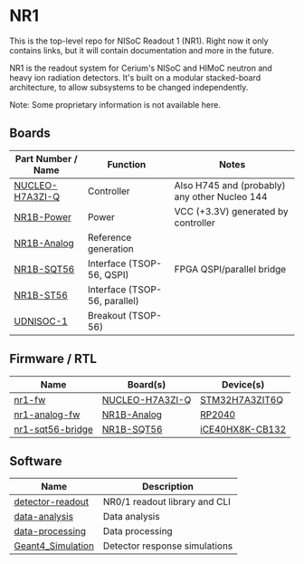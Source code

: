 # NR1
This is the top-level repo for NISoC Readout 1 (NR1). Right now it only contains links, but it will contain documentation and more in the future.

NR1 is the readout system for Cerium's NISoC and HIMoC neutron and heavy ion radiation detectors. It's built on a modular stacked-board architecture, to allow subsystems to be changed independently.

Note: Some proprietary information is not available here.

## Boards
| Part Number / Name              | Function                      | Notes                                         |
|---------------------------------|-------------------------------|-----------------------------------------------|
| [NUCLEO-H7A3ZI-Q][nucleo-h7a3]  | Controller                    | Also H745 and (probably) any other Nucleo 144 |
| [NR1B-Power][nr1b-power]        | Power                         | VCC (+3.3V) generated by controller           |
| [NR1B-Analog][nr1b-analog]      | Reference generation          | |
| [NR1B-SQT56][nr1b-sqt56]        | Interface (TSOP-56, QSPI)     | FPGA QSPI/parallel bridge                     |
| [NR1B-ST56][nr1b-st56]          | Interface (TSOP-56, parallel) | |
| [UDNISOC-1][udnisoc-1]          | Breakout (TSOP-56)            | |

## Firmware / RTL
| Name                                 | Board(s)                       | Device(s)                     |
|--------------------------------------|--------------------------------|-------------------------------|
| [nr1-fw][nr1-fw]                     | [NUCLEO-H7A3ZI-Q][nucleo-h7a3] | [STM32H7A3ZIT6Q][stm32h7a3zi] |
| [nr1-analog-fw][nr1-analog-fw]       | [NR1B-Analog][nr1b-analog]     | [RP2040][rp2040]              |
| [nr1-sqt56-bridge][nr1-sqt56-bridge] | [NR1B-SQT56][nr1b-sqt56]       | [iCE40HX8K-CB132][ice40]      |

## Software
| Name                                 | Description                   |
|--------------------------------------|-------------------------------|
| [detector-readout][detector-readout] | NR0/1 readout library and CLI |
| [data-analysis][data-analysis]       | Data analysis                 |
| [data-processing][data-processing]   | Data processing               |
| [Geant4_Simulation][g4sims]          | Detector response simulations |

[nucleo-h7a3]:      https://www.st.com/en/evaluation-tools/nucleo-h7a3zi-q.html
[nr1b-power]:       https://github.com/Flanagan-Lab-Neutron-Detector/NR1B-Power
[nr1b-analog]:      https://github.com/Flanagan-Lab-Neutron-Detector/NR1B-Analog
[nr1b-sqt56]:       https://github.com/Flanagan-Lab-Neutron-Detector/NR1B-SQT56
[nr1b-st56]:        https://github.com/Flanagan-Lab-Neutron-Detector/NR1B-ST56
[udnisoc-1]:        https://github.com/Flanagan-Lab-Neutron-Detector/NISoC-Socket

[nr1-fw]:           https://github.com/Flanagan-Lab-Neutron-Detector/nr1-fw
[nr1-analog-fw]:    https://github.com/Flanagan-Lab-Neutron-Detector/nr1b-analog-fw
[nr1-sqt56-bridge]: https://github.com/Flanagan-Lab-Neutron-Detector/nr1b-sqt56-bridge

[stm32h7a3zi]:      https://www.st.com/en/microcontrollers-microprocessors/stm32h7a3zi.html
[rp2040]:           https://www.raspberrypi.com/documentation/microcontrollers/rp2040.html
[ice40]:            https://www.latticesemi.com/Products/FPGAandCPLD/iCE40

[detector-readout]: https://github.com/Flanagan-Lab-Neutron-Detector/detector-readout
[data-analysis]:    https://github.com/Flanagan-Lab-Neutron-Detector/data-analysis
[data-processing]:  https://github.com/Flanagan-Lab-Neutron-Detector/data-processing
[g4sims]:           https://github.com/Flanagan-Lab-Neutron-Detector/Geant4_Simulation
